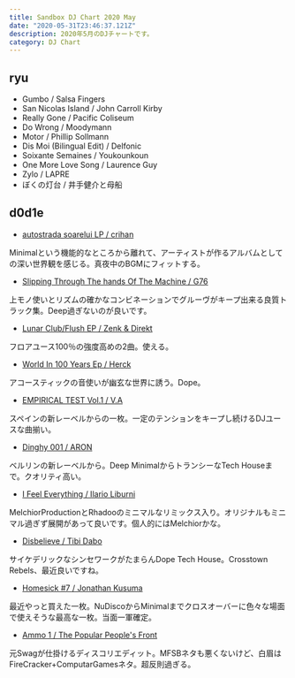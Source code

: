 ```yaml
---
title: Sandbox DJ Chart 2020 May
date: "2020-05-31T23:46:37.121Z"
description: 2020年5月のDJチャートです。
category: DJ Chart
---
```

## ryu

- Gumbo / Salsa Fingers
- San Nicolas Island / John Carroll Kirby
- Really Gone / Pacific Coliseum
- Do Wrong / Moodymann
- Motor / Phillip Sollmann
- Dis Moi (Bilingual Edit) / Delfonic
- Soixante Semaines / Youkounkoun
- One More Love Song / Laurence Guy
- Zylo / LAPRE
- ぼくの灯台 / 井手健介と母船

## d0d1e

- [autostrada soarelui LP / crihan](https://soundcloud.com/playedby/sets/crihan-autostrada-soarelui-lp-uvar011)

Minimalという機能的なところから離れて、アーティストが作るアルバムとしての深い世界観を感じる。真夜中のBGMにフィットする。

- [Slipping Through The hands Of The Machine / G76](https://www.youtube.com/watch?v=hBUjdlHfJ2Y&feature=emb_title)

上モノ使いとリズムの確かなコンビネーションでグルーヴがキープ出来る良質トラック集。Deep過ぎないのが良いです。

- [Lunar Club/Flush EP / Zenk & Direkt](https://soundcloud.com/zenk_microorbitrecords/sets/zenk-direkt-lunar-club-flush)

フロアユース100％の強度高めの2曲。使える。

- [World In 100 Years Ep / Herck](https://soundcloud.com/curteaveche/sets/cv012-herck-world-in-100-years)

アコースティックの音使いが幽玄な世界に誘う。Dope。

- [EMPIRICAL TEST Vol.1 / V.A](https://www.youtube.com/watch?v=pWinpcIyUbo&feature=emb_title)

スペインの新レーベルからの一枚。一定のテンションをキープし続けるDJユースな曲揃い。

- [Dinghy 001 / ARON](https://www.youtube.com/watch?v=IZScCavTP2M&feature=emb_title)

ベルリンの新レーベルから。Deep MinimalからトランシーなTech Houseまで。クオリティ高い。

- [I Feel Everything / Ilario Liburni](https://soundcloud.com/invaderecords/sets/inv018-ilario-liburni-i-feel-everything-ep-pre-order)

MelchiorProductionとRhadooのミニマルなリミックス入り。オリジナルもミニマル過ぎず展開があって良いです。個人的にはMelchiorかな。

- [Disbelieve / Tibi Dabo](https://www.youtube.com/watch?v=JVmksyPRiY8&feature=emb_title)

サイケデリックなシンセワークがたまらんDope Tech House。Crosstown Rebels、最近良いですね。

- [Homesick #7 / Jonathan Kusuma](https://soundcloud.com/fragrantharbour/homesick-7-jonathan-kusuma)

最近やっと買えた一枚。NuDiscoからMinimalまでクロスオーバーに色々な場面で使えそうな最高な一枚。当面一軍確定。

- [Ammo 1 / The Popular People's Front](https://www.youtube.com/watch?v=Nh8x7d8JE2M&feature=emb_title)

元Swagが仕掛けるディスコリエディット。MFSBネタも悪くないけど、白眉はFireCracker+ComputarGamesネタ。超反則過ぎる。
